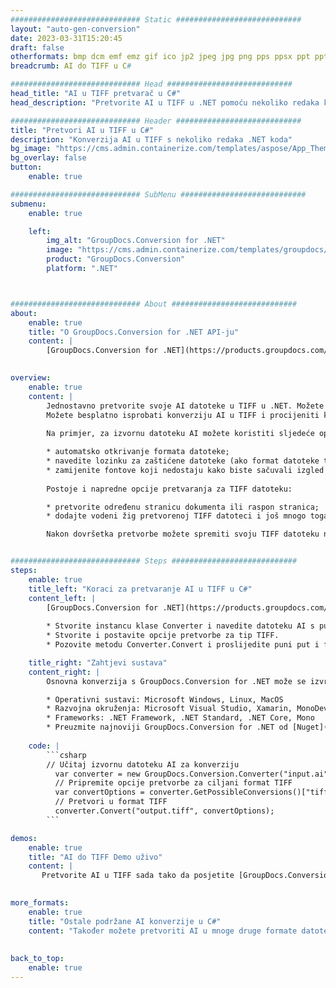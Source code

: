 ```yaml
---
############################# Static ############################
layout: "auto-gen-conversion"
date: 2023-03-31T15:20:45
draft: false
otherformats: bmp dcm emf emz gif ico jp2 jpeg jpg png pps ppsx ppt pptx psb psd svg svgz tga tif tiff webp wmf wmz
breadcrumb: AI do TIFF u C#

############################# Head ############################
head_title: "AI u TIFF pretvarač u C#"
head_description: "Pretvorite AI u TIFF u .NET pomoću nekoliko redaka koda. Koristite GroupDocs Document Conversion API za pretvaranje preko 160 formata datoteka."

############################# Header ############################
title: "Pretvori AI u TIFF u C#"
description: "Konverzija AI u TIFF s nekoliko redaka .NET koda"
bg_image: "https://cms.admin.containerize.com/templates/aspose/App_Themes/V3/images/bg/header1.png"
bg_overlay: false
button:
    enable: true

############################# SubMenu ############################
submenu:
    enable: true

    left:
        img_alt: "GroupDocs.Conversion for .NET"
        image: "https://cms.admin.containerize.com/templates/groupdocs/images/product-logos/90x90-noborder/groupdocs-conversion-net.png"
        product: "GroupDocs.Conversion"
        platform: ".NET"



############################# About ############################
about:
    enable: true
    title: "O GroupDocs.Conversion for .NET API-ju"
    content: |
        [GroupDocs.Conversion for .NET](https://products.groupdocs.com/conversion/net/) može se koristiti za pretvaranje Microsoft Worda, Excela, PowerPointa, PDF-a, Visio i drugih formata. GroupDocs.Conversion je samostalni API koji je prikladan za pozadinske i interne sustave gdje su potrebne visoke performanse. Ne ovisi o softveru poput Microsofta ili Open Officea.
    

overview:
    enable: true
    content: |
        Jednostavno pretvorite svoje AI datoteke u TIFF u .NET. Možete koristiti samo nekoliko C# linija koda na bilo kojoj platformi po vašem izboru kao što su - Windows, Linux, macOS.
        Možete besplatno isprobati konverziju AI u TIFF i procijeniti kvalitetu rezultata konverzije. Uz jednostavne scenarije konverzije datoteka, možete isprobati naprednije opcije za učitavanje izvorne AI datoteke i za spremanje izlaznog TIFF rezultata. 
        
        Na primjer, za izvornu datoteku AI možete koristiti sljedeće opcije učitavanja:

        * automatsko otkrivanje formata datoteke;
        * navedite lozinku za zaštićene datoteke (ako format datoteke to podržava);
        * zamijenite fontove koji nedostaju kako biste sačuvali izgled dokumenta.
        
        Postoje i napredne opcije pretvaranja za TIFF datoteku:

        * pretvorite određenu stranicu dokumenta ili raspon stranica;
        * dodajte vodeni žig pretvorenoj TIFF datoteci i još mnogo toga.

        Nakon dovršetka pretvorbe možete spremiti svoju TIFF datoteku na lokalnu stazu datoteke ili bilo koju pohranu treće strane kao što su FTP, Amazon S3, Google Drive, Dropbox itd. Imajte na umu - da pretvorite AI u {{ TO}} nema potrebe za instaliranjem bilo kakvog dodatnog softvera - poput MS Officea, Open Officea, Adobe Acrobat Readera itd.


############################# Steps ############################
steps:
    enable: true
    title_left: "Koraci za pretvaranje AI u TIFF u C#"
    content_left: |
        [GroupDocs.Conversion for .NET](https://products.groupdocs.com/conversion/net/) programerima olakšava pretvaranje AI datoteke u TIFF s nekoliko redaka koda.
        
        * Stvorite instancu klase Converter i navedite datoteku AI s punim putem
        * Stvorite i postavite opcije pretvorbe za tip TIFF.
        * Pozovite metodu Converter.Convert i proslijedite puni put i format (TIFF) kao parametar

    title_right: "Zahtjevi sustava"
    content_right: |
        Osnovna konverzija s GroupDocs.Conversion for .NET može se izvršiti u samo nekoliko jednostavnih koraka. Naši API-ji podržani su na svim glavnim platformama i operativnim sustavima. Prije izvršavanja koda u nastavku, provjerite imate li sljedeće preduvjete instalirane na vašem sustavu.

        * Operativni sustavi: Microsoft Windows, Linux, MacOS
        * Razvojna okruženja: Microsoft Visual Studio, Xamarin, MonoDevelop
        * Frameworks: .NET Framework, .NET Standard, .NET Core, Mono
        * Preuzmite najnoviji GroupDocs.Conversion for .NET od [Nuget](https://www.nuget.org/packages/groupdocs.conversion)
         
    code: |
        ```csharp    
        // Učitaj izvornu datoteku AI za konverziju
          var converter = new GroupDocs.Conversion.Converter("input.ai");
          // Pripremite opcije pretvorbe za ciljani format TIFF
          var convertOptions = converter.GetPossibleConversions()["tiff"].ConvertOptions;
          // Pretvori u format TIFF
          converter.Convert("output.tiff", convertOptions);
        ```

demos:
    enable: true
    title: "AI do TIFF Demo uživo"
    content: |
       Pretvorite AI u TIFF sada tako da posjetite [GroupDocs.Conversion App](https://products.groupdocs.app/conversion/family) web mjesto. Online demo ima sljedeće prednosti
          

more_formats:
    enable: true
    title: "Ostale podržane AI konverzije u C#"
    content: "Također možete pretvoriti AI u mnoge druge formate datoteka. Pogledajte popis u nastavku."
       
       
back_to_top:
    enable: true
---
```

